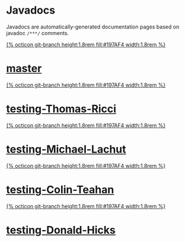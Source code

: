 # Javadocs
Javadocs are automatically-generated documentation pages based on javadoc `/***/` comments.
<div class="list">
    <a class="btn item" href="./javadocs/master/">
        <div class="item-img">
            {% octicon git-branch height:1.8rem fill:#197AF4 width:1.8rem %}
        </div>
        <h1 class="item-text">master</h1>
    </a>
    <a class="btn item" href="./javadocs/testing-Thomas-Ricci/">
        <div class="item-img">
            {% octicon git-branch height:1.8rem fill:#197AF4 width:1.8rem %}
        </div>
        <h1 class="item-text">testing-Thomas-Ricci</h1>
    </a>
    <a class="btn item" href="./javadocs/testing-Michael-Lachut/">
        <div class="item-img">
            {% octicon git-branch height:1.8rem fill:#197AF4 width:1.8rem %}
        </div>
        <h1 class="item-text">testing-Michael-Lachut</h1>
    </a>
    <a class="btn item" href="./javadocs/testing-Colin-Teahan/">
        <div class="item-img">
            {% octicon git-branch height:1.8rem fill:#197AF4 width:1.8rem %}
        </div>
        <h1 class="item-text">testing-Colin-Teahan</h1>
    </a>
    <a class="btn item" href="./javadocs/testing-Donald-Hicks/">
        <div class="item-img">
            {% octicon git-branch height:1.8rem fill:#197AF4 width:1.8rem %}
        </div>
        <h1 class="item-text">testing-Donald-Hicks</h1>
    </a>
</div>
